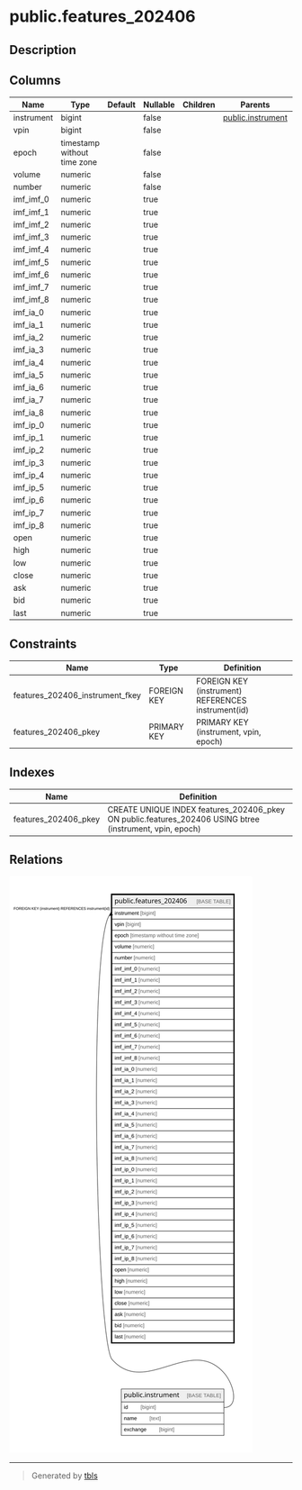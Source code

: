 # public.features_202406

## Description

## Columns

| Name | Type | Default | Nullable | Children | Parents | Comment |
| ---- | ---- | ------- | -------- | -------- | ------- | ------- |
| instrument | bigint |  | false |  | [public.instrument](public.instrument.md) |  |
| vpin | bigint |  | false |  |  |  |
| epoch | timestamp without time zone |  | false |  |  |  |
| volume | numeric |  | false |  |  |  |
| number | numeric |  | false |  |  |  |
| imf_imf_0 | numeric |  | true |  |  |  |
| imf_imf_1 | numeric |  | true |  |  |  |
| imf_imf_2 | numeric |  | true |  |  |  |
| imf_imf_3 | numeric |  | true |  |  |  |
| imf_imf_4 | numeric |  | true |  |  |  |
| imf_imf_5 | numeric |  | true |  |  |  |
| imf_imf_6 | numeric |  | true |  |  |  |
| imf_imf_7 | numeric |  | true |  |  |  |
| imf_imf_8 | numeric |  | true |  |  |  |
| imf_ia_0 | numeric |  | true |  |  |  |
| imf_ia_1 | numeric |  | true |  |  |  |
| imf_ia_2 | numeric |  | true |  |  |  |
| imf_ia_3 | numeric |  | true |  |  |  |
| imf_ia_4 | numeric |  | true |  |  |  |
| imf_ia_5 | numeric |  | true |  |  |  |
| imf_ia_6 | numeric |  | true |  |  |  |
| imf_ia_7 | numeric |  | true |  |  |  |
| imf_ia_8 | numeric |  | true |  |  |  |
| imf_ip_0 | numeric |  | true |  |  |  |
| imf_ip_1 | numeric |  | true |  |  |  |
| imf_ip_2 | numeric |  | true |  |  |  |
| imf_ip_3 | numeric |  | true |  |  |  |
| imf_ip_4 | numeric |  | true |  |  |  |
| imf_ip_5 | numeric |  | true |  |  |  |
| imf_ip_6 | numeric |  | true |  |  |  |
| imf_ip_7 | numeric |  | true |  |  |  |
| imf_ip_8 | numeric |  | true |  |  |  |
| open | numeric |  | true |  |  |  |
| high | numeric |  | true |  |  |  |
| low | numeric |  | true |  |  |  |
| close | numeric |  | true |  |  |  |
| ask | numeric |  | true |  |  |  |
| bid | numeric |  | true |  |  |  |
| last | numeric |  | true |  |  |  |

## Constraints

| Name | Type | Definition |
| ---- | ---- | ---------- |
| features_202406_instrument_fkey | FOREIGN KEY | FOREIGN KEY (instrument) REFERENCES instrument(id) |
| features_202406_pkey | PRIMARY KEY | PRIMARY KEY (instrument, vpin, epoch) |

## Indexes

| Name | Definition |
| ---- | ---------- |
| features_202406_pkey | CREATE UNIQUE INDEX features_202406_pkey ON public.features_202406 USING btree (instrument, vpin, epoch) |

## Relations

![er](public.features_202406.svg)

---

> Generated by [tbls](https://github.com/k1LoW/tbls)
